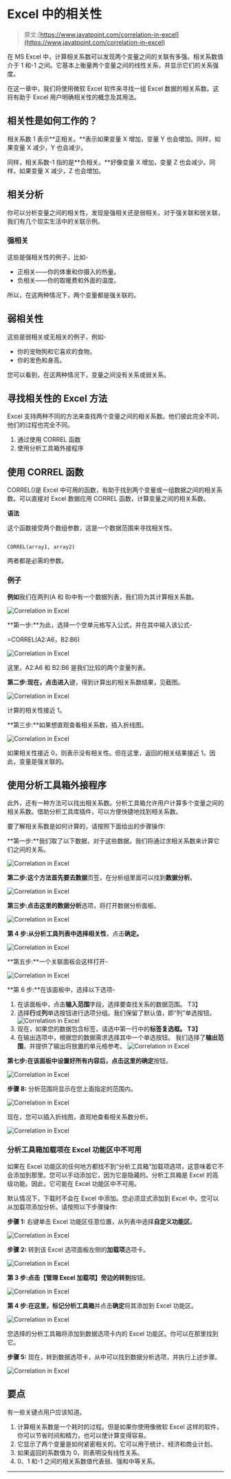# Excel 中的相关性

> 原文:[https://www.javatpoint.com/correlation-in-excel](https://www.javatpoint.com/correlation-in-excel)

在 MS Excel 中，计算相关系数可以发现两个变量之间的关联有多强。相关系数值介于 1 和-1 之间。它基本上衡量两个变量之间的线性关系，并显示它们的关系强度。

在这一章中，我们将使用微软 Excel 软件来寻找一组 Excel 数据的相关系数。这将有助于 Excel 用户明确相关性的概念及其用法。

## 相关性是如何工作的？

相关系数 1 表示**正相关。**表示如果变量 X 增加，变量 Y 也会增加。同样，如果变量 X 减少，Y 也会减少。

同样，相关系数-1 指的是**负相关。**好像变量 X 增加，变量 Z 也会减少。同样，如果变量 X 减少，Z 也会增加。

## 相关分析

你可以分析变量之间的相关性，发现是强相关还是弱相关。对于强关联和弱关联，我们有几个现实生活中的关联示例。

### 强相关

这些是强相关性的例子，比如-

*   正相关——你的体重和你摄入的热量。
*   负相关——你的取暖费和外面的温度。

所以，在这两种情况下，两个变量都是强关联的。

## 弱相关性

这些是弱相关或无相关的例子，例如-

*   你的宠物狗和它喜欢的食物。
*   你的发色和身高。

您可以看到，在这两种情况下，变量之间没有关系或弱关系。

## 寻找相关性的 Excel 方法

Excel 支持两种不同的方法来查找两个变量之间的相关系数。他们彼此完全不同，他们的过程也完全不同。

1.  通过使用 CORREL 函数
2.  使用分析工具箱外接程序

## 使用 CORREL 函数

CORREL()是 Excel 中可用的函数，有助于找到两个变量或一组数据之间的相关系数。可以直接对 Excel 数据应用 CORREL 函数，计算变量之间的相关系数。

**语法**

这个函数接受两个数组参数，这是一个数据范围来寻找相关性。

```

CORREL(array1, array2)

```

两者都是必需的参数。

### 例子

**例如**我们在两列(A 和 B)中有一个数据列表，我们将为其计算相关系数。

![Correlation in Excel](img/9928997ebe5d54523a861a8b3b938483.png)

**第一步:**为此，选择一个空单元格写入公式，并在其中输入该公式-

=CORREL(A2:A6，B2:B6)

![Correlation in Excel](img/1cdba883f7f98046593cfc714bcce94b.png)

这里，A2:A6 和 B2:B6 是我们比较的两个变量列表。

**第二步:**现在，点击**进入**键，得到计算出的相关系数结果，见截图。

![Correlation in Excel](img/efbe2ff01e843514c4439e061aeaa345.png)

计算的相关性接近 1。

**第三步:**如果想直观查看相关系数，插入折线图。

![Correlation in Excel](img/c673027ef1d5054e6fc3db41441e48f6.png)

如果相关性接近 0，则表示没有相关性。但在这里，返回的相关结果接近 1。因此，变量是强关联的。

## 使用分析工具箱外接程序

此外，还有一种方法可以找出相关系数。分析工具箱允许用户计算多个变量之间的相关系数。借助分析工具库插件，可以方便快捷地找到相关系数。

要了解相关系数是如何计算的，请按照下面给出的步骤操作:

**第一步:**我们取了以下数据，对于这些数据，我们将通过求相关系数来计算它们之间的关系。

![Correlation in Excel](img/9928997ebe5d54523a861a8b3b938483.png)

**第二步:**这个方法首先要去**数据**页签，在分析组里面可以找到**数据分析**。

![Correlation in Excel](img/0e948edc5bc6565ce8b61c1845ee5821.png)

**第三步:**点击这里的**数据分析**选项，将打开数据分析面板。

![Correlation in Excel](img/40b4406fdc1f77e4e8fa9565180f146a.png)

**第 4 步:**从分析工具列表中选择**相关性**，点击**确定。**

![Correlation in Excel](img/c4ed69c114094dc57d30a3c9e253d563.png)

**第五步:**一个关联面板会这样打开-

![Correlation in Excel](img/5045cbd898cb42ac49ae6604421256b4.png)

**第 6 步:**在该面板中，选择以下选项-

1.  在该面板中，点击**输入范围**字段，选择要查找关系的数据范围。
    T3】
2.  选择**行**或**列**单选按钮进行选项分组。我们保留了默认值，即“列”单选按钮。
    ![Correlation in Excel](img/fd1b7643ad15a262bab0b4ba27846c7e.png)
3.  现在，如果您的数据包含标签，请选中第一行中的**标签复选框。
    T3】**
4.  在输出选项中，根据您的数据需求选择其中一个单选按钮。
    我们选择了**输出范围**，并提供了输出将放置的单元格参考。
    ![Correlation in Excel](img/946a52fe7e1a9f7c83460af9222c5390.png)

**第七步:**在该面板中设置好所有内容后，点击这里的**确定**按钮。

![Correlation in Excel](img/396f9f9003c5ae89075d15a42c94d633.png)

**步骤 8:** 分析范围将显示在您上面指定的范围内。

![Correlation in Excel](img/31dd9b068d7ac86eef4d9018d1a8c95c.png)

现在，您可以插入折线图，直观地查看相关系数分析。

![Correlation in Excel](img/1298334ec00a44cfc13b10a9b5e9a098.png)

### 分析工具箱加载项在 Excel 功能区中不可用

如果在 Excel 功能区的任何地方都找不到“分析工具箱”加载项选项，这意味着它不会添加到那里。您可以手动添加它，因为它是隐藏的。分析工具箱是 Excel 的高级功能。因此，它可能在 Excel 功能区中不可用。

默认情况下，下载时不会在 Excel 中添加。您必须显式添加到 Excel 中。您可以从加载项添加分析。请按照以下步骤操作:

**步骤 1:** 右键单击 Excel 功能区任意位置，从列表中选择**自定义功能区**。

![Correlation in Excel](img/21110992c872435d244ace3945e54b48.png)

**步骤 2:** 转到该 Excel 选项面板左侧的**加载项**选项卡。

![Correlation in Excel](img/add42954d57edae3f0270868831a6444.png)

**第 3 步:**点击【管理 Excel 加载项】旁边的**转到**按钮。

![Correlation in Excel](img/736d2ce0fb984e3349f8c8fa4e8c7f9b.png)

**第 4 步:**在这里，标记**分析工具箱**并点击**确定**将其添加到 Excel 功能区。

![Correlation in Excel](img/3ffbfbd95e84c6957ef34ebae4656ffe.png)

您选择的分析工具箱将添加到数据选项卡内的 Excel 功能区。你可以在那里找到它。

**步骤 5:** 现在，转到数据选项卡，从中可以找到数据分析选项，并执行上述步骤。

![Correlation in Excel](img/0e948edc5bc6565ce8b61c1845ee5821.png)

## 要点

有一些关键点用户应该知道。

1.  计算相关系数是一个耗时的过程。但是如果你使用像微软 Excel 这样的软件，你可以节省时间和精力，也可以使计算变得容易。
2.  它显示了两个变量是如何紧密相关的。它可以用于统计、经济和商业计划。
3.  如果返回的系数值为 0，则表明没有线性关系。
4.  0、1 和-1 之间的相关系数值代表弱、强和中等关系。

* * *